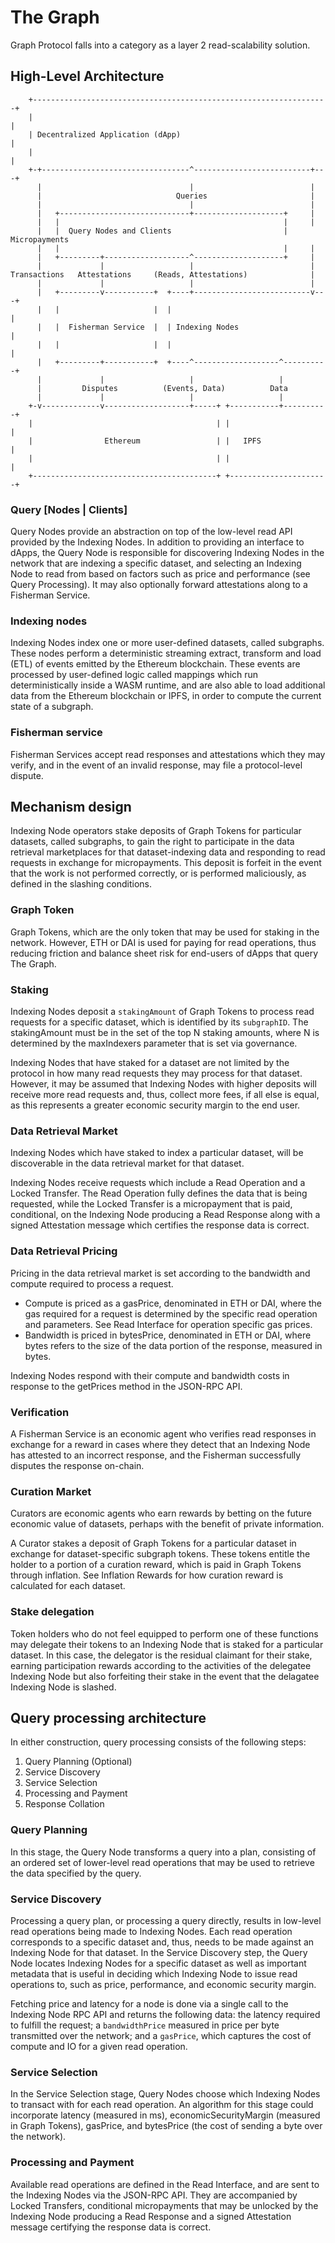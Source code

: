 # The Graph

Graph Protocol falls into a category as a layer 2 read-scalability solution.

## High-Level Architecture

```ascii
    +------------------------------------------------------------------+
    |                                                                  |
    | Decentralized Application (dApp)                                 |
    |                                                                  |
    +-+---------------------------------^--------------------------+---+
      |                                 |                          |
      |                              Queries                       |
      |                                 |                          |
      |   +-----------------------------+--------------------+     |
      |   |                                                  |     |
      |   |  Query Nodes and Clients                         | Micropayments
      |   |                                                  |     |
      |   +---------+-------------------^--------------------+     |
      |             |                   |                          |
Transactions   Attestations     (Reads, Attestations)              |
      |             |                   |                          |
      |   +---------v-----------+  +----+--------------------------v---+
      |   |                     |  |                                   |
      |   |  Fisherman Service  |  | Indexing Nodes                    |
      |   |                     |  |                                   |
      |   +---------+-----------+  +----^-------------------^----------+
      |             |                   |                   |
      |         Disputes          (Events, Data)          Data
      |             |                   |                   |
    +-v-------------v-------------------+-----+ +-----------+----------+
    |                                         | |                      |
    |                Ethereum                 | |   IPFS               |
    |                                         | |                      |
    +-----------------------------------------+ +----------------------+
```

### Query [Nodes | Clients]

Query Nodes provide an abstraction on top of the low-level read API provided by the Indexing Nodes. In addition to providing an interface to dApps, the Query Node is responsible for discovering Indexing Nodes in the network that are indexing a specific dataset, and selecting an Indexing Node to read from based on factors such as price and performance (see Query Processing). It may also optionally forward attestations along to a Fisherman Service.

### Indexing nodes

Indexing Nodes index one or more user-defined datasets, called subgraphs. These nodes perform a deterministic streaming extract, transform and load (ETL) of events emitted by the Ethereum blockchain. These events are processed by user-defined logic called mappings which run deterministically inside a WASM runtime, and are also able to load additional data from the Ethereum blockchain or IPFS, in order to compute the current state of a subgraph.

### Fisherman service

Fisherman Services accept read responses and attestations which they may verify, and in the event of an invalid response, may file a protocol-level dispute.

## Mechanism design

Indexing Node operators stake deposits of Graph Tokens for particular datasets, called subgraphs, to gain the right to participate in the data retrieval marketplaces for that dataset-indexing data and responding to read requests in exchange for micropayments. This deposit is forfeit in the event that the work is not performed correctly, or is performed maliciously, as defined in the slashing conditions.

### Graph Token

Graph Tokens, which are the only token that may be used for staking in the network. However, ETH or DAI is used for paying for read operations, thus reducing friction and balance sheet risk for end-users of dApps that query The Graph.

### Staking

Indexing Nodes deposit a `stakingAmount` of Graph Tokens to process read requests for a specific dataset, which is identified by its `subgraphID`. The stakingAmount must be in the set of the top N staking amounts, where N is determined by the maxIndexers parameter that is set via governance.

Indexing Nodes that have staked for a dataset are not limited by the protocol in how many read requests they may process for that dataset. However, it may be assumed that Indexing Nodes with higher deposits will receive more read requests and, thus, collect more fees, if all else is equal, as this represents a greater economic security margin to the end user.

### Data Retrieval Market

Indexing Nodes which have staked to index a particular dataset, will be discoverable in the data retrieval market for that dataset.

Indexing Nodes receive requests which include a Read Operation and a Locked Transfer.
The Read Operation fully defines the data that is being requested, while the Locked Transfer is a micropayment that is paid, conditional, on the Indexing Node producing a Read Response along with a signed Attestation message which certifies the response data is correct.

### Data Retrieval Pricing

Pricing in the data retrieval market is set according to the bandwidth and compute required to process a request.

- Compute is priced as a gasPrice, denominated in ETH or DAI, where the gas required for a request is determined by the specific read operation and parameters. See Read Interface for operation specific gas prices.
- Bandwidth is priced in bytesPrice, denominated in ETH or DAI, where bytes refers to the size of the data portion of the response, measured in bytes.

Indexing Nodes respond with their compute and bandwidth costs in response to the getPrices method in the JSON-RPC API.

### Verification

A Fisherman Service is an economic agent who verifies read responses in exchange for a reward in cases where they detect that an Indexing Node has attested to an incorrect response, and the Fisherman successfully disputes the response on-chain.

### Curation Market

Curators are economic agents who earn rewards by betting on the future economic value of datasets, perhaps with the benefit of private information.

A Curator stakes a deposit of Graph Tokens for a particular dataset in exchange for dataset-specific subgraph tokens. These tokens entitle the holder to a portion of a curation reward, which is paid in Graph Tokens through inflation. See Inflation Rewards for how curation reward is calculated for each dataset.

### Stake delegation

Token holders who do not feel equipped to perform one of these functions may delegate their tokens to an Indexing Node that is staked for a particular dataset. In this case, the delegator is the residual claimant for their stake, earning participation rewards according to the activities of the delegatee Indexing Node but also forfeiting their stake in the event that the delagatee Indexing Node is slashed.

## Query processing architecture

In either construction, query processing consists of the following steps:
1. Query Planning (Optional)
2. Service Discovery
3. Service Selection
4. Processing and Payment
5. Response Collation

### Query Planning

In this stage, the Query Node transforms a query into a plan, consisting of an ordered set of lower-level read operations that may be used to retrieve the data specified by the query.

### Service Discovery

Processing a query plan, or processing a query directly, results in low-level read operations being made to Indexing Nodes. Each read operation corresponds to a specific dataset and, thus, needs to be made against an Indexing Node for that dataset. In the Service Discovery step, the Query Node locates Indexing Nodes for a specific dataset as well as important metadata that is useful in deciding which Indexing Node to issue read operations to, such as price, performance, and economic security margin.

Fetching price and latency for a node is done via a single call to the Indexing Node RPC API and returns the following data: the latency required to fulfill the request; a `bandwidthPrice` measured in price per byte transmitted over the network; and a `gasPrice`, which captures the cost of compute and IO for a given read operation.

### Service Selection

In the Service Selection stage, Query Nodes choose which Indexing Nodes to transact with for each read operation. An algorithm for this stage could incorporate latency (measured in ms), economicSecurityMargin (measured in Graph Tokens), gasPrice, and bytesPrice (the cost of sending a byte over the network).

### Processing and Payment

Available read operations are defined in the Read Interface, and are sent to the Indexing Nodes via the JSON-RPC API. They are accompanied by Locked Transfers, conditional micropayments that may be unlocked by the Indexing Node producing a Read Response and a signed Attestation message certifying the response data is correct.
